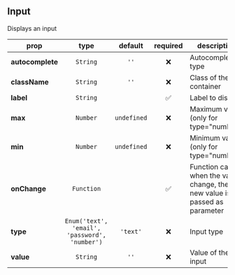 ## Input

Displays an input

prop | type | default | required | description
---- | :----: | :-------: | :--------: | -----------
**autocomplete** | `String` | `''` | :x: | Autocomplete type
**className** | `String` | `''` | :x: | Class of the container
**label** | `String` |  | :white_check_mark: | Label to display
**max** | `Number` | `undefined` | :x: | Maximum value (only for type="number")
**min** | `Number` | `undefined` | :x: | Minimum value (only for type="number")
**onChange** | `Function` |  | :white_check_mark: | Function called when the value change, the new value is passed as parameter
**type** | `Enum('text', 'email', 'password', 'number')` | `'text'` | :x: | Input type
**value** | `String` | `''` | :x: | Value of the input

